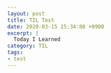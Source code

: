 ```yaml
---
layout: post
title: TIL Test
date: 2020-03-15 15:34:00 +0900
excerpt: |
  Today I Learned
category: TIL
tags:
- test
---
```

